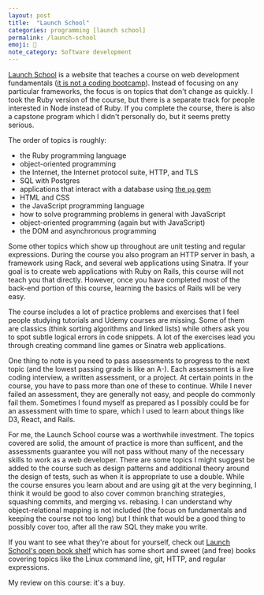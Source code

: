 ```yaml
---
layout: post
title:  "Launch School"
categories: programming [launch school]
permalink: /launch-school
emoji: 🙂
note_category: Software development
---
```


[Launch School](https://launchschool.com) is a website that teaches a course on web development fundamentals ([it is not a coding bootcamp](https://medium.com/launch-school/were-not-a-bootcamp-c33901412c38)). Instead of focusing on any particular frameworks, the focus is on topics that don't change as quickly. I took the Ruby version of the course, but there is a separate track for people interested in Node instead of Ruby. If you complete the course, there is also a capstone program which I didn't personally do, but it seems pretty serious.

The order of topics is roughly:
- the Ruby programming language
- object-oriented programming
- the Internet, the Internet protocol suite, HTTP, and TLS
- SQL with Postgres
- applications that interact with a database using [the `pg` gem](https://github.com/ged/ruby-pg)
- HTML and CSS
- the JavaScript programming language
- how to solve programming problems in general with JavaScript
- object-oriented programming (again but with JavaScript)
- the DOM and asynchronous programming

Some other topics which show up throughout are unit testing and regular expressions. During the course you also program an HTTP server in bash, a framework using Rack, and several web applications using Sinatra. If your goal is to create web applications with Ruby on Rails, this course will not teach you that directly. However, once you have completed most of the back-end portion of this course, learning the basics of Rails will be very easy.

The course includes a lot of practice problems and exercises that I feel people studying tutorials and Udemy courses are missing. Some of them are classics (think sorting algorithms and linked lists) while others ask you to spot subtle logical errors in code snippets. A lot of the exercises lead you through creating command line games or Sinatra web applications.

One thing to note is you need to pass assessments to progress to the next topic (and the lowest passing grade is like an A-). Each assessment is a live coding interview, a written assessment, or a project. At certain points in the course, you have to pass more than one of these to continue. While I never failed an assessment, they are generally not easy, and people do commonly fail them. Sometimes I found myself as prepared as I possibly could be for an assessment with time to spare, which I used to learn about things like D3, React, and Rails.

For me, the Launch School course was a worthwhile investment. The topics covered are solid, the amount of practice is more than sufficent, and the assessments guarantee you will not pass without many of the necessary skills to work as a web developer. There are some topics I might suggest be added to the course such as design patterns and additional theory around the design of tests, such as when it is appropriate to use a double. While the course ensures you learn about and are using git at the very beginning, I think it would be good to also cover common branching strategies, squashing commits, and merging vs. rebasing. I can understand why object-relational mapping is not included (the focus on fundamentals and keeping the course not too long) but I think that would be a good thing to possibly cover too, after all the raw SQL they make you write.

If you want to see what they're about for yourself, check out [Launch School's open book shelf](https://launchschool.com/books) which has some short and sweet (and free) books covering topics like the Linux command line, git, HTTP, and regular expressions.

My review on this course: it's a buy.